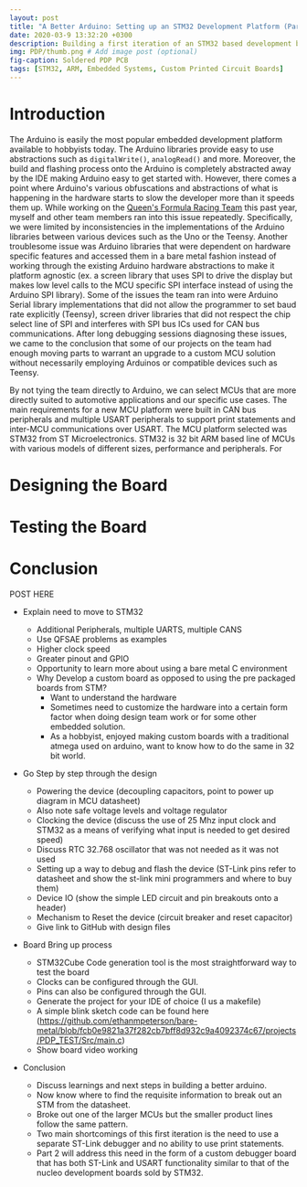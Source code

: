 ```yaml
---
layout: post
title: "A Better Arduino: Setting up an STM32 Development Platform (Part 1)"
date: 2020-03-9 13:32:20 +0300
description: Building a first iteration of an STM32 based development board.
img: PDP/thumb.png # Add image post (optional)
fig-caption: Soldered PDP PCB
tags: [STM32, ARM, Embedded Systems, Custom Printed Circuit Boards]
---
```


# Introduction

The Arduino is easily the most popular embedded development platform available
to hobbyists today. The Arduino libraries provide easy to use abstractions such
as `digitalWrite()`, `analogRead()` and more. Moreover, the build and flashing
process onto the Arduino is completely abstracted away by the IDE making Arduino
easy to get started with. However, there comes a point where Arduino's various
obfuscations and abstractions of what is happening in the hardware starts to
slow the developer more than it speeds them up. While working on the [Queen's
Formula Racing Team](https://www.qfsae.ca/) this past year, myself and other
team members ran into this issue repeatedly. Specifically, we were limited by
inconsistencies in the implementations of the Arduino libraries between various
devices such as the Uno or the Teensy. Another troublesome issue was Arduino
libraries that were dependent on hardware specific features and accessed them in
a bare metal fashion instead of working through the existing Arduino hardware
abstractions to make it platform agnostic (ex. a screen library that uses SPI to
drive the display but makes low level calls to the MCU specific SPI interface
instead of using the Arduino SPI library). Some of the issues the team ran into
were Arduino Serial library implementations that did not allow the programmer to
set baud rate explicitly (Teensy), screen driver libraries that did not respect
the chip select line of SPI and interferes with SPI bus ICs used for CAN bus
communications. After long debugging sessions diagnosing these issues, we came
to the conclusion that some of our projects on the team had enough moving parts
to warrant an upgrade to a custom MCU solution without necessarily employing
Arduinos or compatible devices such as Teensy.

By not tying the team directly to Arduino, we can select MCUs that are more
directly suited to automotive applications and our specific use cases. The main
requirements for a new MCU platform were built in CAN bus peripherals and
multiple USART peripherals to support print statements and inter-MCU
communications over USART. The MCU platform selected was STM32 from ST
Microelectronics. STM32 is 32 bit ARM based line of MCUs with various models of
different sizes, performance and peripherals. For 

# Designing the Board

# Testing the Board

# Conclusion

POST HERE

- Explain need to move to STM32
    - Additional Peripherals, multiple UARTS, multiple CANS
    - Use QFSAE problems as examples
    - Higher clock speed
    - Greater pinout and GPIO
    - Opportunity to learn more about using a bare metal C environment
    - Why Develop a custom board as opposed to using the pre packaged boards from STM?
        - Want to understand the hardware
        - Sometimes need to customize the hardware into a certain form factor when doing design team work or for some other embedded solution.
        - As a hobbyist, enjoyed making custom boards with a traditional atmega used on arduino, want to know how to do the same in 32 bit world.

- Go Step by step through the design
    - Powering the device (decoupling capacitors, point to power up diagram in MCU datasheet)
    - Also note safe voltage levels and voltage regulator
    - Clocking the device (discuss the use of 25 Mhz input clock and STM32 as a means of verifying what input is needed to get desired speed)
    - Discuss RTC 32.768 oscillator that was not needed as it was not used
    - Setting up a way to debug and flash the device (ST-Link pins refer to datasheet and show the st-link mini programmers and where to buy them)
    - Device IO (show the simple LED circuit and pin breakouts onto a header)
    - Mechanism to Reset the device (circuit breaker and reset capacitor)
    - Give link to GitHub with design files

- Board Bring up process
    - STM32Cube Code generation tool is the most straightforward way to test the board
    - Clocks can be configured through the GUI.
    - Pins can also be configured through the GUI.
    - Generate the project for your IDE of choice (I us a makefile)
    - A simple blink sketch code can be found here (https://github.com/ethanmpeterson/bare-metal/blob/fcb0e9821a37f282cb7bff8d932c9a4092374c67/projects/PDP_TEST/Src/main.c)
    - Show board video working

- Conclusion
    - Discuss learnings and next steps in building a better arduino.
    - Now know where to find the requisite information to break out an STM from the datasheet.
    - Broke out one of the larger MCUs but the smaller product lines follow the same pattern.
    - Two main shortcomings of this first iteration is the need to use a separate ST-Link debugger and no ability to use print statements.
    - Part 2 will address this need in the form of a custom debugger board that has both ST-Link and USART functionality similar to that of the nucleo development boards
    sold by STM32.